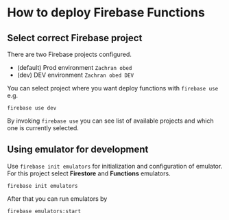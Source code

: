 # How to deploy Firebase Functions
## Select correct Firebase project

There are two Firebase projects configured.
- (default) Prod environment `Zachran obed`
- (dev) DEV environment `Zachran obed DEV`

You can select project where you want deploy functions with `firebase use` e.g.
```
firebase use dev
```

By invoking `firebase use` you can see list of available projects and which one is currently selected.

## Using emulator for development

Use `firebase init emulators` for initialization and configuration of emulator. For this project select **Firestore** and **Functions** emulators.

```
firebase init emulators
```

After that you can run emulators by

```
firebase emulators:start
```